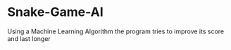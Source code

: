 # Snake-Game-AI
Using a Machine Learning Algorithm the program tries to improve its score and last longer

